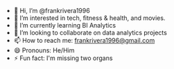 - 👋 Hi, I’m @frankrivera1996
- 👀 I’m interested in tech, fitness & health, and movies.
- 🌱 I’m currently learning BI Analytics
- 💞️ I’m looking to collaborate on data analytics projects
- 📫 How to reach me: frankrivera1996@gmail.com
- 😄 Pronouns: He/Him
- ⚡ Fun fact: I'm missing two organs

<!---
frankrivera1996/frankrivera1996 is a ✨ special ✨ repository because its `README.md` (this file) appears on your GitHub profile.
You can click the Preview link to take a look at your changes.
--->
